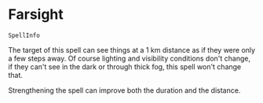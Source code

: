 # Farsight

`SpellInfo`

The target of this spell can see things at a 1 km distance as if they were only a few steps away. Of course lighting and visibility conditions don't change, if they can't see in the dark or through thick fog, this spell won't change that.

Strengthening the spell can improve both the duration and the distance.